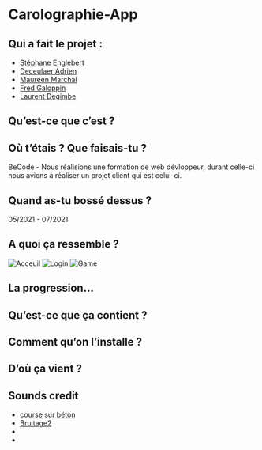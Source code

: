 # Carolographie-App

## Qui a fait le projet :

* [Stéphane Englebert](https://github.com/stephane-englebert)
* [Deceulaer Adrien](https://github.com/DeceulaerAdrien)
* [Maureen Marchal](https://github.com/Maureenm41)
* [Fred Galoppin](https://github.com/fredgaloppin)
* [Laurent Degimbe](https://github.com/DegimbeLaurent)

## Qu’est-ce que c’est ? 


## Où t’étais ? Que faisais-tu ?

  BeCode - Nous réalisions une formation de web dévloppeur, durant celle-ci nous avions à réaliser un projet client qui est celui-ci.

## Quand as-tu bossé dessus ?

 05/2021 - 07/2021

## A quoi ça ressemble ? 

![Acceuil](https://github.com/DegimbeLaurent/Carolographie-App/blob/main/src/assets/readme/home.PNG)
![Login](https://github.com/DegimbeLaurent/Carolographie-App/blob/main/src/assets/readme/login.PNG)
![Game](https://github.com/DegimbeLaurent/Carolographie-App/blob/main/src/assets/readme/game.PNG)

## La progression… 

## Qu’est-ce que ça contient ?

## Comment qu’on l’installe ?

## D’où ça vient ?

## Sounds credit

* [course sur béton](https://www.sound-fishing.net/bruitages/humain)
* [Bruitage2](https://www.sound-fishing.net/bruitages/oiseaux-ambiances)
* [](https://www.sound-fishing.net/bruitages/toon)
* [](https://www.sound-fishing.net/bruitages/feu)
